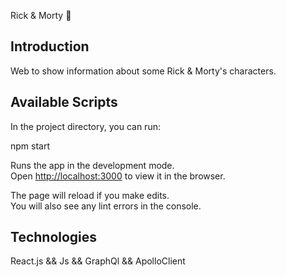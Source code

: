 Rick & Morty :bug:

## Introduction

Web to show information about some Rick & Morty's characters.

## Available Scripts

In the project directory, you can run:

npm start

Runs the app in the development mode.<br>
Open [http://localhost:3000](http://localhost:3000) to view it in the browser.

The page will reload if you make edits.<br>
You will also see any lint errors in the console.

## Technologies

React.js && Js && GraphQl && ApolloClient
